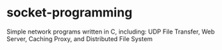 # socket-programming
Simple network programs written in C, including: UDP File Transfer, Web Server, Caching Proxy, and Distributed File System
